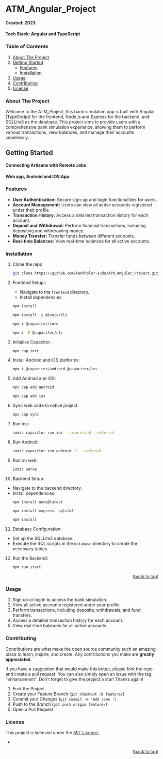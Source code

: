 # ATM_Angular_Project

#### Created: 2023
#### Tech Stack: Angular and TypeScript

<!-- TABLE OF CONTENTS -->
### Table of Contents
<ol>
  <li>
    <a href="#about-the-project">About The Project</a>
  </li>
  <li>
    <a href="#getting-started">Getting Started</a>
    <ul>
      <li><a href="#features">Features</a></li>
      <li><a href="#installation">Installation</a></li>
    </ul>
  </li>
  <li><a href="#usage">Usage</a></li>
  <li><a href="#contributing">Contributing</a></li>
  <li><a href="#license">License</a></li>
</ol>


### About The Project

Welcome to the ATM_Project, this bank simulation app is built with Angular (TypeScript)
for the frontend, Node.js and Express for the backend, and SQLLite3 as the database. 
This project aims to provide users with a comprehensive bank simulation experience, 
allowing them to perform various transactions, view balances, and manage their accounts seamlessly.

## Getting Started
#### Connecting Artisans with Remote Jobs
#### Web app, Android and IOS App

### Features
* <b>User Authentication:</b> Secure sign-up and login functionalities for users.
* <b>Account Management:</b> Users can view all active accounts registered under their profile.
* <b>Transaction History:</b> Access a detailed transaction history for each account.
* <b>Deposit and Withdrawal:</b> Perform financial transactions, including depositing and withdrawing money.
* <b>Money Transfer:</b> Transfer funds between different accounts.
* <b>Real-time Balances:</b> View real-time balances for all active accounts.


### Installation
1. Clone the repo
   ```sh
   git clone https://github.com/Fankholor-sudo/ATM_Angular_Project.git
   ```
2. Frontend Setup::
   * Navigate to the `frontend` directory.
   * Install dependencies:
   ```sh
   npm install
   ```
   
   ```sh
   npm install -g @ionic/cli
   ```

   ```sh
   npm i @capacitor/core
   ```
   ```sh
   npm i -D @capacitor/cli
   ```
3. Initialise Capacitor:
   ```sh
   npx cap init
   ```
4. Install Android and iOS platforms:
   ```sh
   npm i @capacitor/android @capacitor/ios
   ```
5. Add Android and iOS:
   ```sh
   npx cap add android
   ```
   ```sh
   npx cap add ios
   ```
6. Sync web code to native project:
   ```sh
   npx cap sync
   ```
7. Run Ios:
   ```sh
   ionic capacitor run ios --livereload --external
   ```
8. Run Android:
   ```sh
   ionic capacitor run android -l --external
   ```
9. Run on web:
   ```sh
   ionic serve
   ```
10. Backend Setup:
  * Navigate to the backend directory.
  * Install dependencies:
     ```sh
     npm install node@latest
     ```
     ```sh
     npm install express, sqlite3
     ```
     ```sh
     npm install
     ```
11. Database Configuration:
  * Set up the SQLLite3 database.
  * Execute the SQL scripts in the `database` directory to create the necessary tables.
12. Run the Backend:
     ```sh
     npm run start
     ```
  
<p align="right">(<a href="#top">back to top</a>)</p>

### Usage

1. Sign up or log in to access the bank simulation.
2. View all active accounts registered under your profile.
3. Perform transactions, including deposits, withdrawals, and fund transfers.
4. Access a detailed transaction history for each account.
5. View real-time balances for all active accounts.

<!-- CONTRIBUTING -->

### Contributing

Contributions are what make the open source community such an amazing place to learn, inspire, and create. Any contributions you make are **greatly appreciated**.

If you have a suggestion that would make this better, please fork the repo and create a pull request. You can also simply open an issue with the tag "enhancement".
Don't forget to give the project a star! Thanks again!

1. Fork the Project
2. Create your Feature Branch (`git checkout -b feature/`)
3. Commit your Changes (`git commit -m 'Add some '`)
4. Push to the Branch (`git push origin feature/`)
5. Open a Pull Request

<!-- LICENSE -->

### License
<p>This project is licensed under the <a href="https://opensource.org/license/ecl-1-0/">MIT License.</a></p>


- []()

<p align="right">(<a href="#top">back to top</a>)</p>




